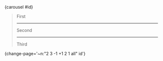 

{carousel #id}
> First
>
> ---
>
> Second
>
> ---
>
> Third

<!-- {change-page="~n:+2 id"} -->

<!-- {change-page="~n:-2 id"} -->

<!-- {change-page="~n:3 id"} -->

<!-- {change-page="~n:2 id"} -->

<!-- {change-page="~n:-1 id"} -->

<!-- {change-page=id} -->

<!-- {change-page=id} -->

{change-page='~n:"2 3 -1 +1 2 1 all" id'}

